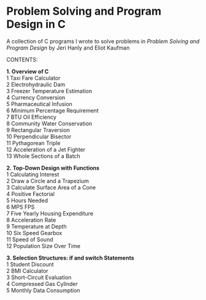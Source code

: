# Problem Solving and Program Design in C

A collection of C programs I wrote to solve problems in <i>Problem Solving and Program Design</i> by Jeri Hanly and Eliot Kaufman

CONTENTS:<br>

<b>1. Overview of C</b><br>
  1   Taxi Fare Calculator<br>
  2   Electrohydraulic Dam<br>
  3   Freezer Temperature Estimation<br>
  4   Currency Conversion<br>
  5   Pharmaceutical Infusion<br>
  6   Minimum Percentage Requirement<br>
  7   BTU Oil Efficiency<br>
  8   Community Water Conservation<br>
  9   Rectangular Traversion<br>
  10 Perpendicular Bisector<br>
  11 Pythagorean Triple<br>
  12 Acceleration of a Jet Fighter<br>
  13 Whole Sections of a Batch<br>
  
<b>2. Top-Down Design with Functions<br></b>
  1  Calculating Interest<br>
  2  Draw a Circle and a Trapezium<br>
  3  Calculate Surface Area of a Cone<br>
  4  Positive Factorial<br>
  5  Hours Needed<br>
  6  MPS FPS<br>
  7  Five Yearly Housing Expenditure<br>
  8  Acceleration Rate<br>
  9  Temperature at Depth<br>
  10 Six Speed Gearbox<br>
  11 Speed of Sound<br>
  12 Population Size Over Time

<b>3. Selection Structures: if and switch Statements<br></b>
  1  Student Discount<br>
  2  BMI Calculator<br>
  3  Short-Circuit Evaluation<br>
  4  Compressed Gas Cylinder<br>
  5  Monthly Data Consumption<br>